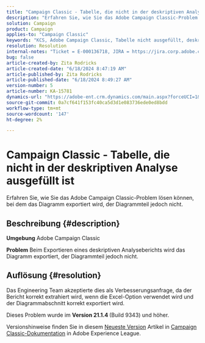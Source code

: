 ```yaml
---
title: "Campaign Classic - Tabelle, die nicht in der deskriptiven Analyse ausgefüllt ist"
description: "Erfahren Sie, wie Sie das Adobe Campaign Classic-Problem lösen können, bei dem das Diagramm exportiert wird, der Diagrammteil jedoch nicht."
solution: Campaign
product: Campaign
applies-to: "Campaign Classic"
keywords: "KCS, Adobe Campaign Classic, Tabelle nicht ausgefüllt, deskriptive Analyse, FAQ"
resolution: Resolution
internal-notes: "Ticket = E-000136718, JIRA = https://jira.corp.adobe.com/browse/NEO-24963"
bug: false
article-created-by: Zita Rodricks
article-created-date: "6/18/2024 8:47:19 AM"
article-published-by: Zita Rodricks
article-published-date: "6/18/2024 8:49:27 AM"
version-number: 5
article-number: KA-15781
dynamics-url: "https://adobe-ent.crm.dynamics.com/main.aspx?forceUCI=1&pagetype=entityrecord&etn=knowledgearticle&id=0a56ea59-4f2d-ef11-840a-002248084fbb"
source-git-commit: 0a7cf641f153fc40ca5d3d1e083736ede0ed8bdd
workflow-type: tm+mt
source-wordcount: '147'
ht-degree: 2%

---
```


# Campaign Classic - Tabelle, die nicht in der deskriptiven Analyse ausgefüllt ist


Erfahren Sie, wie Sie das Adobe Campaign Classic-Problem lösen können, bei dem das Diagramm exportiert wird, der Diagrammteil jedoch nicht.

## Beschreibung {#description}


<b>Umgebung</b>
Adobe Campaign Classic

<b>Problem</b>
Beim Exportieren eines deskriptiven Analyseberichts wird das Diagramm exportiert, der Diagrammteil jedoch nicht.


## Auflösung {#resolution}


Das Engineering Team akzeptierte dies als Verbesserungsanfrage, da der Bericht korrekt extrahiert wird, wenn die Excel-Option verwendet wird und der Diagrammabschnitt korrekt exportiert wird.

Dieses Problem wurde im <b>Version 21.1.4 </b>(Build 9343) und höher.

Versionshinweise finden Sie in diesem [Neueste Version](https://experienceleague.adobe.com/docs/campaign-classic/using/release-notes/latest-release.html?lang=de) Artikel in [Campaign Classic-Dokumentation](https://experienceleague.adobe.com/de/docs/campaign-classic/using/campaign-classic-home) in Adobe Experience League.
